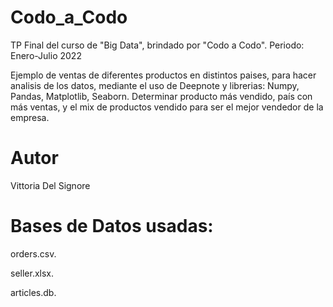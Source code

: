 # Codo_a_Codo
TP Final del curso de "Big Data", brindado por "Codo a Codo".
Periodo: Enero-Julio 2022

Ejemplo de ventas de diferentes productos en distintos paises, para hacer analisis de los datos, mediante el uso de Deepnote y librerias: Numpy, Pandas, Matplotlib, Seaborn. Determinar producto más vendido, país con más ventas, y el mix de productos vendido para ser el mejor vendedor de la empresa.

# Autor
Vittoria Del Signore

# Bases de Datos usadas:
orders.csv.

seller.xlsx.

articles.db. 
